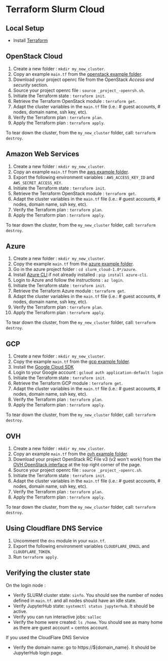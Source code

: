 # Terraform Slurm Cloud

## Local Setup

- Install [Terraform](https://www.terraform.io/downloads.html)

## OpenStack Cloud

1. Create a new folder : `mkdir my_new_cluster`.
2. Copy an example `main.tf` from the [openstack example folder](https://git.computecanada.ca/fafor10/slurm_cloud/tree/master/examples/openstack).
3. Download your project openrc file from the OpenStack _Access and security_ section.
4. Source your project openrc file : `source _project_-openrsh.sh`.
5. Initiate the Terraform state : `terraform init`.
6. Retrieve the Terraform OpenStack module : `terraform get`.
7. Adapt the cluster variables in the `main.tf` file (i.e.: # guest accounts, # nodes, domain name, ssh key, etc).
8. Verify the Terraform plan : `terraform plan`.
9. Apply the Terraform plan : `terraform apply`.

To tear down the cluster, from the `my_new_cluster` folder, call: `terraform destroy`.

## Amazon Web Services

1. Create a new folder : `mkdir my_new_cluster`.
2. Copy an example `main.tf` from the [aws example folder](https://git.computecanada.ca/fafor10/slurm_cloud/tree/master/examples/aws).
3. Export the following environment variables : `AWS_ACCESS_KEY_ID` and `AWS_SECRET_ACCESS_KEY`.
4. Initiate the Terraform state : `terraform init`.
5. Retrieve the Terraform OpenStack module : `terraform get`.
6. Adapt the cluster variables in the `main.tf` file (i.e.: # guest accounts, # nodes, domain name, ssh key, etc).
7. Verify the Terraform plan : `terraform plan`.
8. Apply the Terraform plan : `terraform apply`.

To tear down the cluster, from the `my_new_cluster` folder, call: `terraform destroy`.

## Azure

1. Create a new folder : `mkdir my_new_cluster`.
2. Copy the example `main.tf` from the [azure example folder](https://git.computecanada.ca/fafor10/slurm_cloud/tree/master/examples/azure).
3. Go in the azure project folder : `cd slurm_cloud-1.0*/azure`.
4. Install [Azure CLI](https://docs.microsoft.com/en-us/cli/azure/install-azure-cli) if not already installed : `pip install azure-cli`.
5. Login to Azure and follow the instructions : `az login`.
6. Initiate the Terraform state : `terraform init`.
7. Retrieve the Terraform Azure module : `terraform get`.
8. Adapt the cluster variables in the `main.tf` file (i.e.: # guest accounts, # nodes, domain name, ssh key, etc).
9. Verify the Terraform plan : `terraform plan`.
10. Apply the Terraform plan : `terraform apply`.

To tear down the cluster, from the `my_new_cluster` folder, call: `terraform destroy`.

## GCP

1. Create a new folder : `mkdir my_new_cluster`.
2. Copy the example `main.tf` from the [gcp example folder](https://git.computecanada.ca/fafor10/slurm_cloud/tree/master/examples/gcp).
3. Install the [Google Cloud SDK](https://cloud.google.com/sdk/install)
4. Login to your Google account : `gcloud auth application-default login`
5. Initiate the Terraform state : `terraform init`.
6. Retrieve the Terraform GCP module : `terraform get`.
7. Adapt the cluster variables in the `main.tf` file (i.e.: # guest accounts, # nodes, domain name, ssh key, etc).
8. Verify the Terraform plan : `terraform plan`.
9. Apply the Terraform plan : `terraform apply`.

To tear down the cluster, from the `my_new_cluster` folder, call: `terraform destroy`.

## OVH

1. Create a new folder : `mkdir my_new_cluster`.
2. Copy an example `main.tf` from the [ovh example folder](https://git.computecanada.ca/fafor10/slurm_cloud/tree/master/examples/ovh).
3. Download your project OpenStack RC File v3 (v2 won't work) from the [OVH OpenStack interface](https://horizon.cloud.ovh.net/project/) at the top right corner of the page.
4. Source your project openrc file : `source _project_-openrc.sh`.
5. Initiate the Terraform state : `terraform init`.
6. Adapt the cluster variables in the `main.tf` file (i.e.: # guest accounts, # nodes, domain name, ssh key, etc).
7. Verify the Terraform plan : `terraform plan`.
8. Apply the Terraform plan : `terraform apply`.

To tear down the cluster, from the `my_new_cluster` folder, call: `terraform destroy`.

## Using Cloudflare DNS Service

1. Uncomment the `dns` module in your `main.tf`.
2. Export the following environment variables `CLOUDFLARE_EMAIL` and `CLOUDFLARE_TOKEN`.
3. Run `terraform apply`.

## Verifying the cluster state

On the login node :
- Verify SLURM cluster state: `sinfo`. You should see the number of nodes defined in `main.tf`.
and all nodes should have an idle state.
- Verify JupyterHub state: `systemctl status jupyterhub`. It should be active.
- Verify you can run interactive jobs: `salloc`
- Verify the home were created: `ls /home`. You should see as many home as there are guest account + centos account.

If you used the CloudFlare DNS Service
- Verify the domain name: go to https://${domain_name}. It should be JupyterHub login page.
